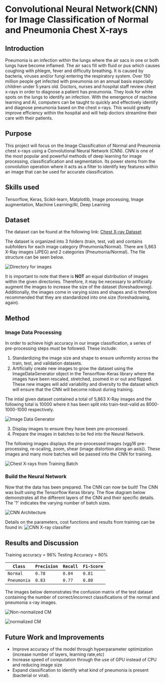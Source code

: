 # Convolutional Neural Network(CNN) for Image Classification of Normal and Pneumonia Chest X-rays

## Introduction
Pneumonia is an infection within the lungs where the air sacs in one or both lungs have become inflamed. The air sacs fill with fluid or pus which causes coughing with phlegm, fever and difficulty breathing. It is caused by bacteria, viruses and/or fungi entering the respiratory system. Over 150 million people get infected with pneumonia on an annual basis especially children under 5 years old. Doctors, nurses and hospital staff review chest x-rays in order to diagnose a patient has pneumonia. They look for white spots on the lungs to identify an infection. With the emergence of machine learning and AI, computers can be taught to quickly and effectively identify and diagnose pneumonia based on the chest x-rays. This would greatly improve efficiency within the hospital and will help doctors streamline their care with their patients.   

## Purpose
This project will focus on the Image Classification of Normal and Pneumonia chest x-rays using a Convolutional Neural Network (CNN). CNN is one of the most popular and powerful methods of deep learning for image processing, classificafication and segmentation. Its power stems from the convolution operation where it acts as a filter to identify key features within an image that can be used for accurate classification. 

## Skills used
Tensorflow, Keras, Scikit-learn, Matplotlib, Image processing, Image augmentation, Machine Learning/AI, Deep Learning

## Dataset
The dataset can be found at the following link: [Chest X-ray Dataset](https://www.kaggle.com/paultimothymooney/chest-xray-pneumonia)

The dataset is organized into 3 folders (train, test, val) and contains subfolders for each image category (Pneumonia/Normal). There are 5,863 X-Ray images (JPEG) and 2 categories (Pneumonia/Normal). The file structure can be seen below.

![Directory for images](https://github.com/aziz66710/CNN_chest_xray/blob/main/tree.png)

It is important to note that there is **NOT** an equal distribution of images within the given directories. Therefore, it may be necessary to artificially augment the images to increase the size of the dataset (foreshadowing). Additionally, the images come in varying sizes and shapes and is therefore recommended that they are standardized into one size (foreshadowing, again).  

## Method

### Image Data Processing

In order to achieve high accuracy in our image classification, a series of pre-processing steps must be followed. These include:
1. Standardizing the image size and shape to ensure uniformity across the train, test, and validation datasets.
2. Artificially create new images to grow the dataset using the ImageDataGenerator object in the Tensorflow-Keras library where the images have been rescaled, stretched, zoomed in or out and flipped. These new images will add variability and diversity to the dataset which will ensure that the CNN will become robust during training. 

The intial given dataset contained a total of 5,863 X-Ray images and the following total is 10000 where it has been split into train-test-valid as 8000-1000-1000 respectively.

![Image Data Generator](https://github.com/aziz66710/CNN_chest_xray/blob/main/image_data_gen.png)

3. Display images to ensure they have been pre-processed.
4. Prepare the images in batches to be fed into the Neural Network.

The following images displays the pre-processed images (vgg16 pre-processing, re-scaling, zoom, shear (image distortion along an axis)). These images and many more batches will be passed into the CNN for training. 

![Chest X-rays from Training Batch](https://github.com/aziz66710/CNN_chest_xray/blob/main/train_images.png)


### Build the Neural Network

Now that the data has been prepared. The CNN can now be built! The CNN was built using the Tensorflow Keras library. The flow diagram below demonstrates all the different layers of the CNN and their specific details. The '?' indicates the varying number of batch sizes. 

![CNN Architecture](https://github.com/aziz66710/CNN_chest_xray/blob/main/cnn_architecture.png)

Details on the parameters, cost functions and results from training can be found in: ![CNN X-ray classifier](https://github.com/aziz66710/CNN_chest_xray/blob/main/CNN_Normal_Pneumonia.ipynb)


## Results and Discussion

Training accuracy = 96%
Testing Accuracy = 80%

|`Class`        |`Precision`  | `Recall`    | `F1-Score`    |
| -----------   | ----------- |-------------|---------------|
| `Normal`      | `0.78`      | `0.84`      | `0.81`        |
| `Pneumonia`   | `0.83`      | `0.77`      | `0.80`        |

The images below demonstrates the confusion matrix of the test dataset containing the number of correct/incorrect classifications of the normal and pneumonia x-ray images.

![Non-normalized CM](https://github.com/aziz66710/CNN_chest_xray/blob/main/non-norm_cm.png)

![normalized CM](https://github.com/aziz66710/CNN_chest_xray/blob/main/norm_cm.png)

 

## Future Work and Improvements
- Improve accuracy of the model through hyperparameter optimization (increase number of layers, learning rate,etc)
- Increase speed of computation through the use of GPU instead of CPU and reducing image size
- Expand classification to identify what kind of pneumonia is present (bacterial or viral).




